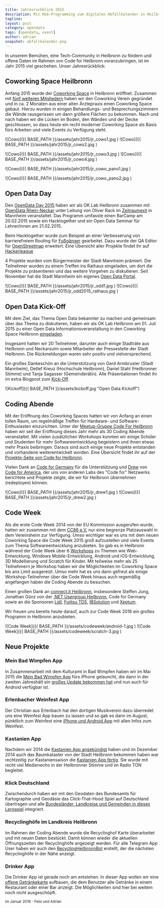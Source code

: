 ```yaml
---
title: Jahresrückblick 2015 
description: Mit Mob-Programming zum digitalen Abfallkalender in Heilbronn
tagline:
layout: post
category: opendata
tags: [opendata, event]
author: adrian
snapshot: abfallkalender.png
---
```


In unserem Bemühen, eine Tech-Community in Heilbronn zu fördern und offene Daten im Rahmen von Code 
for Heilbronn voranzubringen, ist im Jahr 2015 viel geschehen. Unser Jahresrückblick:

## Coworking Space Heilbronn

Anfang 2015 wurde der [Coworking Space](http://coworking-heilbronn.org/) in Heilbronn eröffnet. 
Zusammen mit [fünf weiteren Mitgliedern](http://coworking-heilbronn.org/team/) haben wir den Coworking 
Verein gegründet und in ca. 2 Monaten aus einer alten Ärztepraxis einen Coworking Space gebaut. Hierzu 
wurden in einigen Behandlungs- und Besprechungszimmern die Wände rausgerissen um dann größere Flächen 
zu bekommen. Nach und nach haben wir die Lücken im Boden, den Wänden und der Decke geschlossen, so 
dass heute ein recht moderner Coworking Space als Basis fürs Arbeiten und viele Events zu Verfügung steht.


![Cowo]({{ BASE_PATH }}/assets/jahr2015/jr_cowo1.jpg )
![Cowo]({{ BASE_PATH }}/assets/jahr2015/jr_cowo2.jpg )


![Cowo]({{ BASE_PATH }}/assets/jahr2015/jr_cowo3.jpg )
![Cowo]({{ BASE_PATH }}/assets/jahr2015/jr_cowo4.jpg )

![Cowo]({{ BASE_PATH }}/assets/jahr2015/jr_cowo_pano1.jpg )

![Cowo]({{ BASE_PATH }}/assets/jahr2015/jr_cowo_pano2.jpg )


## Open Data Day

Den [OpenData Day 2015](http://oddrnh15.eu/) haben wir als OK Lab Heilbronn zusammen mit 
[OpenData Rhein-Neckar](http://opendata-rheinneckar.de/) unter Leitung von Oliver Rack im [Zeitraumexit](http://www.zeitraumexit.de/) 
in Mannheim veranstaltet. Das Programm umfasste einen BarCamp am 20.02.2015 sowie ein Hacktogether und ein 
Open Data Seminar für Lehrer/innen am 21.02.2015.

Beim Hacktogether wurde zum Beispiel an einer Verbesserung von barrierefreiem Routing 
für [Fußgänger](https://www.hackerleague.org/hackathons/open-data-day-2015-mannheim/hacks/crowdcrafting-zur-verbesserung-der-routenplanung-fur-fussganger)
 gearbeitet. Dazu wurde der QA Editor für [OpenStreetmap](http://codefor.de/projekte/2015-02-21-hn-osm-editor.html) 
 erweitert. Eine Übersicht aller Projekte findet ihr auf [Hackerleague](https://www.hackerleague.org/hackathons/open-data-day-2015-mannheim/hacks) 

4 Projekte wurden vom Bürgermeister der Stadt Mannheim prämiert. Die Teilnehmer wurden zu einem Treffen ins Rathaus 
eingeladen, um dort die Projekte zu präsentieren und das weitere Vorgehen zu diskutieren. Seit November 
hat die Stadt Mannheim ein eigenes [Open Data Portal](https://www.mannheim.de/stadt-gestalten/open-data).

![Cowo]({{ BASE_PATH }}/assets/jahr2015/jr_odd1.jpg )
![Cowo]({{ BASE_PATH }}/assets/jahr2015/jr_odd2015_rathaus.jpg )

## Open Data Kick-Off

Mit dem Ziel, das Thema Open Data bekannter zu machen und gemeinsam über das Thema zu diskutieren, 
haben wir als OK Lab Heilbronn am 01. Juli 2015 zu einer Open Data Informationsveranstaltung in den 
Coworking Space Heilbronn [eingeladen](http://coworking-heilbronn.org/events/open-data-kickoff/).

Insgesamt hatten wir 20 Teilnehmer, darunter auch einige Stadträte aus Heilbronn und Neckarsulm sowie 
Mitarbeiter der Pressestelle der Stadt Heilbronn. Die Rückmeldungen waren sehr positiv und vielversprechend.

Ein großes Dankeschön an die Unterstützung von Gerd Armbruster (Stadt Mannheim), 
Detlef Kreuz (Hochschule Heilbronn), Daniel Stahl (Heilbronner Stimme) und Tanja Sagasser (Gemeinderätin). 
Alle Präsentationen findet ihr im extra Blogpost zum [Kick-Off](http://blog.opendatalab.de/opendata/2015/06/23/open-data-kickoff/).
 
![Kickoff]({{ BASE_PATH }}/assets/kickoff.jpg "Open Data Kickoff")

## Coding Abende

Mit der Eröffnung des Coworking Spaces hatten wir von Anfang an einen tollen Raum, um regelmäßige Treffen 
für Hardware- und Software-Enthusiasten einzurichten. Unter der [Meetup-Gruppe Code For Heilbronn]( http://www.meetup.com/codeforhn/) 
haben wir seit der Eröffnung dieses Jahr mehr als 30 Coding Abende veranstaltet.
Mit vielen zusätzlichen Workshops konnten wir einige Schüler und Studenten für mehr Softwareentwicklung 
begeistern und ihnen etwas mehr Praxis beibringen. Daraus sind auch einige neue Projekte entstanden und vorhandene weiterentwickelt worden. Eine Übersicht findet ihr auf der [Projekte-Seite von Code for Heilbronn](http://codefor.de/heilbronn#projects).


Vielen Dank an [Code for Germany](http://codefor.de/) für die Unterstützung und [Drew](http://www.codeforamerica.org/people/drew-wilson/) 
von [Code for America](http://www.codeforamerica.org/), der uns von anderen Labs des "Code for" Netzwerks 
berichtete und Projekte zeigte, die wir für Heilbronn übernehmen (redeployen) können. 

![Cowo]({{ BASE_PATH }}/assets/jahr2015/jr_drew1.jpg )
![Cowo]({{ BASE_PATH }}/assets/jahr2015/jr_drew2.jpg )

## Code Week

Als die erste Code Week 2014 von der EU Kommission ausgerufen wurde, hatten wir zusammen mit 
dem [CC86 e.V.](http://www.cc86.org/) nur eine begrenze Platzauswahl in dem Vereinsheim zur Verfügung. 
Umso wichtiger war es uns mit dem neuen Coworking Space die Code Week 2015 groß aufzustellen und viele 
Events zum Thema Softwareentwicklung anzubieten. So gab es in Heilbronn während der Code Week 
über 6 [Workshops](http://coworking-heilbronn.org/code-week/) zu Themen wie Web-Entwicklung, 
Windows Mobile-Entwicklung, Android und iOS-Entwicklung, 3D Modellierung und Scratch für Kinder. 
Mit teilweise mehr als 25 Teilnehmern je Workshop haben wir die Möglichkeiten im Coworking Space bis 
ans Limit ausgereizt. Umso mehr hat es uns dann gefreut als einige Workshop-Teilnehmer über die 
Code Week hinaus auch regemäßig angefangen haben die Coding Abende zu besuchen.

Einen großen Dank an [connect.it Heilbronn](http://connect-it.hn/), insbesondere Steffen Jung, 
Jonathan Günz von der [.NET Usergroup Heilbronn](http://hn-dotnet.de/), Code for Germany sowie an die 
Sponsoren [Lidl](http://www.it-bei-lidl.com/), [Fujitsu TDS](http://tds.fujitsu.com/), 
[IBSolution](http://ibsolution.de/) und [Xeptum](http://www.xeptum.com/). 

Wir freuen uns bereits heute darauf, auch zur Code Week 2016 ein großes Programm in Heilbronn anzubieten.

![Code Week]({{ BASE_PATH }}/assets/codeweek/android-1.jpg )
![Code Week]({{ BASE_PATH }}/assets/codeweek/scratch-3.jpg )

## Neue Projekte

### Mein Bad Wimpfen App
In Zusammenarbeit mit dem Kulturamt in Bad Wimpfen haben wir im Mai 2015 die 
[Mein Bad Wimpfen App](http://blog.opendatalab.de/opendata/2015/04/29/bad-wimpfen-app/) fürs iPhone gelauncht, 
die dann in der zweiten Jahreshält ein [großes Update bekommen hat](http://grundid.de/2015/11/23/mein-bad-wimpfen-app-update/) 
und nun auch für Android verfügbar ist.

### Erlenbacher Weinfest App
Der Christian aus Erlenbach hat den dortigen Musikverein dazu überredet uns eine Weinfest App bauen zu 
lassen und so gab es dann im August, pünktlich zum Weinfest eine [iPhone und Android App](http://blog.opendatalab.de/apps/2015/07/23/erlenbacher-weinfest-app-und-updates/) 
mit allen Infos zum Weinfest. 

### Kastanien App
Nachdem wir 2014 die [Kastanien App angekündigt](http://blog.opendatalab.de/opendata/2014/11/19/kastanien-app-mit-baumkataster/) 
haben und im Dezember 2014 auch das Baumkataster von der Stadt Heilbronn bekommen haben war rechtzeitig 
zur Kastaniensaison die [Kastanien App fertig](http://grundid.de/2015/09/04/kastanien-app-heilbronn/). 
Sie wurde mit recht viel Medienecho in der Heilbronner Stimme und im Radio TON begleitet.

### Klick Deutschland
Zwischendurch haben wir mit den Geodaten des Bundesamts für Kartographie und Geodäsie das 
Click-That-Hood Spiel auf Deutschland übertragen und alle [Bundesländer, Landkreise und Gemeinden 
in dieses Lernspiel](http://klickde.opendatalab.de/) integriert. 

### Recyclinghöfe im Landkreis Heilbronn
Im Rahmen der Coding Abende wurde die Recyclinghof Karte überarbeitet und mit neuen Daten bestückt. 
Damit können wieder die aktuellen Öffnungszeiten der Recyclinghöfe angezeigt werden. Für alle 
Telegram App User haben wir auch den [RecyclingHeilbronnBot](https://telegram.me/RecyclingHeilbronnBot) erstellt, 
der die nächsten Recyclinghöfe in der Nähe anzeigt.

### Drinker App
Die Drinker App ist gerade noch am entstehen. In dieser App wollen wir eine 
[offene Getränkekarte](http://grundid.de/2016/01/18/drinker-app-offene-getraenkekarte/) aufbauen, 
die dem Benutzer alle Getränke in einem Restaurant oder einer Bar anzeigt. Die Möglichkeiten 
sind hier bei weitem noch nicht ausgeschöpft. 


<small>im Januar 2016 - Felix und Adrian</small> 
